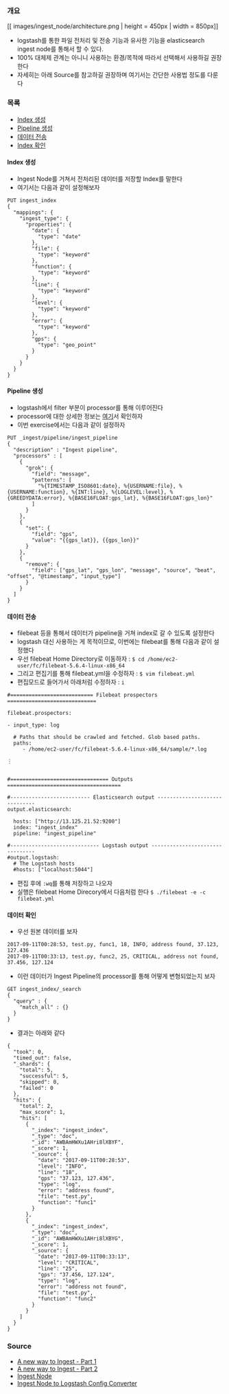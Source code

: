 ### 개요

[[ images/ingest_node/architecture.png | height = 450px | width = 850px]]

* logstash를 통한 파일 전처리 및 전송 기능과 유사한 기능을 elasticsearch ingest node를 통해서 할 수 있다.
* 100% 대체제 관계는 아니니 사용하는 환경/목적에 따라서 선택해서 사용하길 권장한다
* 자세히는 아래 Source를 참고하길 권장하며 여기서는 간단한 사용법 정도를 다룬다

### 목록

* [Index 생성](#index)
* [Pipeline 생성](#pipeline)
* [데이터 전송](#send)
* [Index 확인](#check)

<a name='index'></a>
#### Index 생성

* Ingest Node를 거쳐서 전처리된 데이터를 저장할 Index를 말한다
* 여기서는 다음과 같이 설정해보자
```
PUT ingest_index
{
  "mappings": {
    "ingest_type": {
      "properties": {
        "date": {
          "type": "date"
        },
        "file": {
          "type": "keyword"
        },
        "function": {
          "type": "keyword"
        },
        "line": {
          "type": "keyword"
        },
        "level": {
          "type": "keyword"
        },
        "error": {
          "type": "keyword"
        },
        "gps": {
          "type": "geo_point"
        }
      }
    }
  }
}
```

<a name='pipeline'></a>
#### Pipeline 생성
* logstash에서 filter 부분이 processor를 통해 이루어진다
* processor에 대한 상세한 정보는 [여기](https://www.elastic.co/guide/en/elasticsearch/reference/master/ingest-processors.html)서 확인하자
* 이번 exercise에서는 다음과 같이 설정하자

```
PUT _ingest/pipeline/ingest_pipeline
{
  "description" : "Ingest pipeline",
  "processors" : [
    {
      "grok": {
        "field": "message",
        "patterns": [
          "%{TIMESTAMP_ISO8601:date}, %{USERNAME:file}, %{USERNAME:function}, %{INT:line}, %{LOGLEVEL:level}, %{GREEDYDATA:error}, %{BASE16FLOAT:gps_lat}, %{BASE16FLOAT:gps_lon}"
        ]
      }
    },
    {
      "set": {
        "field": "gps",
        "value": "{{gps_lat}}, {{gps_lon}}"
      }
    },
    {
      "remove": {
        "field": ["gps_lat", "gps_lon", "message", "source", "beat", "offset", "@timestamp", "input_type"]
      }
    }
  ]
}
```
<a name='esnd'></a>
#### 데이터 전송

* filebeat 등을 통해서 데이터가 pipeline을 거쳐 index로 갈 수 있도록 설정한다
* logstash 대신 사용하는 게 목적이므로, 이번에는 filebeat를 통해 다음과 같이 설정했다
* 우선 filebeat Home Directory로 이동하자 : `$ cd /home/ec2-user/fc/filebeat-5.6.4-linux-x86_64`
* 그리고 편집기를 통해 filebeat.yml을 수정하자 : `$ vim filebeat.yml`
* 편집모드로 들어가서 아래처럼 수정하자 : `i`

```
#=========================== Filebeat prospectors =============================

filebeat.prospectors:

- input_type: log

  # Paths that should be crawled and fetched. Glob based paths.
  paths:
     - /home/ec2-user/fc/filebeat-5.6.4-linux-x86_64/sample/*.log

⋮


#================================ Outputs =====================================

#-------------------------- Elasticsearch output ------------------------------
output.elasticsearch:

  hosts: ["http://13.125.21.52:9200"]
  index: "ingest_index"
  pipeline: "ingest_pipeline"

#----------------------------- Logstash output --------------------------------
#output.logstash:
  # The Logstash hosts
  #hosts: ["localhost:5044"]
```

* 편집 후에 `:wq`를 통해 저장하고 나오자
* 실행은 filebeat Home Direcory에서 다음처럼 한다 `$ ./filebeat -e -c filebeat.yml`

<a name='check'></a>
#### 데이터 확인

* 우선 원본 데이터를 보자
```
2017-09-11T00:28:53, test.py, func1, 18, INFO, address found, 37.123, 127.436
2017-09-11T00:33:13, test.py, func2, 25, CRITICAL, address not found, 37.456, 127.124
```

* 이런 데이터가 Ingest Pipeline의 processor를 통해 어떻게 변형되었는지 보자
```
GET ingest_index/_search
{
  "query" : {
    "match_all" : {}
  }
}
```

* 결과는 아래와 같다
```
{
  "took": 0,
  "timed_out": false,
  "_shards": {
    "total": 5,
    "successful": 5,
    "skipped": 0,
    "failed": 0
  },
  "hits": {
    "total": 2,
    "max_score": 1,
    "hits": [
      {
        "_index": "ingest_index",
        "_type": "doc",
        "_id": "AWBAmHWXu1AHri8lXBYF",
        "_score": 1,
        "_source": {
          "date": "2017-09-11T00:28:53",
          "level": "INFO",
          "line": "18",
          "gps": "37.123, 127.436",
          "type": "log",
          "error": "address found",
          "file": "test.py",
          "function": "func1"
        }
      },
      {
        "_index": "ingest_index",
        "_type": "doc",
        "_id": "AWBAmHWXu1AHri8lXBYG",
        "_score": 1,
        "_source": {
          "date": "2017-09-11T00:33:13",
          "level": "CRITICAL",
          "line": "25",
          "gps": "37.456, 127.124",
          "type": "log",
          "error": "address not found",
          "file": "test.py",
          "function": "func2"
        }
      }
    ]
  }
}
```



### Source

* [A new way to Ingest - Part 1](https://www.elastic.co/blog/new-way-to-ingest-part-1)
* [A new way to Ingest - Part 2](https://www.elastic.co/blog/new-way-to-ingest-part-2)
* [Ingest Node](https://www.elastic.co/guide/en/elasticsearch/reference/master/ingest.html)
* [Ingest Node to Logstash Config Converter](https://www.elastic.co/blog/ingest-node-to-logstash-configuration-converter)